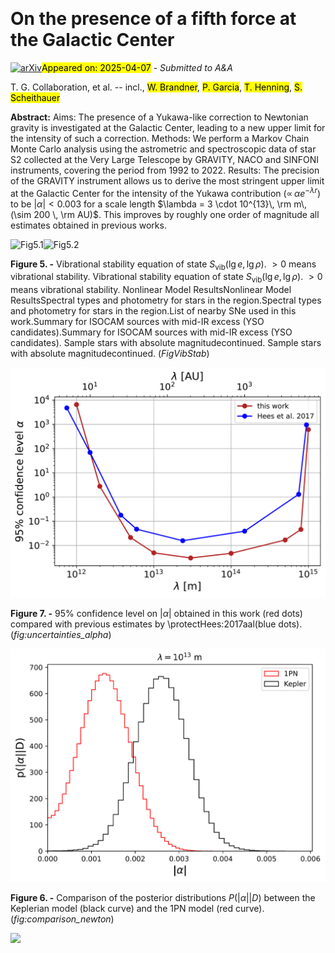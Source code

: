 <div class="macros" style="visibility:hidden;">
$\newcommand{\ensuremath}{}$
$\newcommand{\xspace}{}$
$\newcommand{\object}[1]{\texttt{#1}}$
$\newcommand{\farcs}{{.}''}$
$\newcommand{\farcm}{{.}'}$
$\newcommand{\arcsec}{''}$
$\newcommand{\arcmin}{'}$
$\newcommand{\ion}[2]{#1#2}$
$\newcommand{\textsc}[1]{\textrm{#1}}$
$\newcommand{\hl}[1]{\textrm{#1}}$
$\newcommand{\footnote}[1]{}$
$\newcommand{\La}{\mathcal{L}}$
$\newcommand{\Lb}{\pazocal{L}}$
$\newcommand{\af}[1]{{\textcolor{red}{\sf{[Arianna: #1]}} }}$
$\newcommand{\beq}{\begin{equation}}$
$\newcommand{\eeq}{\end{equation}}$
$\usepackage{calrsfs}$
$\DeclareMathAlphabet{\pazocal}{OMS}{zplm}{m}{n}$
$\newcommand{\La}{\mathcal{L}}$
$\newcommand{\Lb}{\pazocal{L}}$
$\newcommand{\af}[1]{{\textcolor{red}{\sf{[Arianna: #1]}} }}$
$\begin{document}$
$   \title{On the presence of a fifth force at the Galactic Center}$
$\author{$
$    The GRAVITY Collaboration\fnmsep\thanks{$
$    GRAVITY is developed in collaboration by MPE, LESIA of Paris Observatory / CNRS / Sorbonne Université / Univ. Paris Diderot, and IPAG of Université Grenoble Alpes / CNRS, MPIA, Univ. of Cologne, CENTRA - Centro de Astrofisica e Gravitação, and ESO. }$
$    :$
$    K.~Abd El Dayem             \inst{1}            \and$
$    R.~Abuter                   \inst{4}            \and$
$    N.~Aimar                    \inst{10, 7}            \and$
$    P.~Amaro Seoane             \inst{14,2,19}   \and$
$    A.~Amorim                   \inst{8,7}          \and$
$    J.P.~Berger                 \inst{3,4}          \and$
$    H.~Bonnet                   \inst{4}            \and$
$    G.~Bourdarot                \inst{2}            \and$
$    W.~Brandner                 \inst{5}            \and$
$    V.~Cardoso                  \inst{7,16}         \and$
$    Y.~Clénet                   \inst{1}            \and$
$    R.~Davies                   \inst{2}            \and$
$    P.T.~de~Zeeuw               \inst{20}           \and$
$    A.~Drescher                 \inst{2}            \and$
$    A.~Eckart                   \inst{6,13}         \and$
$    F.~Eisenhauer               \inst{2,18}         \and$
$    H.~Feuchtgruber             \inst{2}            \and$
$    G.~Finger                   \inst{2}            \and$
$    N.M.~Förster~Schreiber      \inst{2}            \and$
$    A.~Foschi                   \inst{1, 2}\thanks{Corresponding author: A.~Foschi (arianna.foschi{@}obspm.fr).}          \and$
$    P.~Garcia                   \inst{10,7}         \and$
$    E.~Gendron                  \inst{1}            \and$
$    R.~Genzel                   \inst{2,11}         \and$
$    S.~Gillessen                \inst{2}            \and$
$    M.~Hartl                    \inst{2}            \and$
$    X.~Haubois                  \inst{9}            \and$
$    F.~Haussmann                \inst{2}            \and$
$    T.~Henning                  \inst{5}            \and$
$    S.~Hippler                  \inst{5}            \and$
$    M.~Horrobin                 \inst{6}            \and$
$    L.~Jochum                   \inst{9}            \and$
$    L.~Jocou                    \inst{3}            \and$
$    A.~Kaufer                   \inst{9}            \and$
$    P.~Kervella                 \inst{1}            \and$
$    S.~Lacour                   \inst{1,4}            \and$
$    V.~Lapeyrère                \inst{1}            \and$
$    J.-B.~Le~Bouquin            \inst{3}            \and$
$    P.~Léna                     \inst{1}            \and$
$    D.~Lutz                     \inst{2}            \and$
$    F.~Mang                     \inst{2}            \and$
$    N.~More                     \inst{2}            \and$
$    J.~Osorno                   \inst{1}            \and$
$    T.~Ott                      \inst{2}            \and$
$    T.~Paumard                  \inst{1}            \and$
$    K.~Perraut                  \inst{3}            \and$
$    G.~Perrin                   \inst{1}            \and$
$    S.~Rabien                   \inst{2}            \and$
$    D.~C.~Ribeiro               \inst{2}            \and$
$    M.~Sadun Bordoni            \inst{2}            \and$
$    S.~Scheithauer              \inst{5}            \and$
$    J.~Shangguan                \inst{21}            \and$
$    T.~Shimizu                  \inst{2}            \and$
$    J.~Stadler                  \inst{12,2}         \and$
$    O.~Straub                   \inst{2,17}         \and$
$    C.~Straubmeier              \inst{6}            \and$
$    E.~Sturm                    \inst{2}            \and$
$    L.J.~Tacconi                \inst{2}            \and$
$    I.~Urso                     \inst{1}            \and$
$    F.~Vincent                  \inst{1}            \and$
$    S.D.~von~Fellenberg           \inst{13,2}         \and$
$    E.~Wieprecht                \inst{2}            \and$
$    J.~Woillez                  \inst{4}$
$}$
$    \institute{$
$            LIRA, Observatoire de Paris, Université PSL, CNRS, Sorbonne Université, Université de Paris, 5 place Jules Janssen, 92195 Meudon, France \and$
$  	    Max Planck Institute for Extraterrestrial Physics, Giessenbachstraße 1, 85748 Garching, Germany \and$
$  	    Univ. Grenoble Alpes, CNRS, IPAG, 38000 Grenoble, France \and$
$  	    European Southern Observatory, Karl-Schwarzschild-Straße 2, 85748 Garching, Germany \and$
$  	    Max Planck Institute for Astronomy, Königstuhl 17, 69117 Heidelberg, Germany \and$
$  	    1st Institute of Physics, University of Cologne, Zülpicher Straße 77, 50937 Cologne, Germany \and$
$  	    CENTRA - Centro de Astrofísica e Gravitação, IST, Universidade de Lisboa, 1049-001 Lisboa, Portugal \and$
$  	    Universidade de Lisboa - Faculdade de Ciências, Campo Grande, 1749-016 Lisboa, Portugal \and$
$  	    European Southern Observatory, Casilla 19001, Santiago 19, Chile \and$
$  	    Faculdade de Engenharia, Universidade do Porto, rua Dr. Roberto Frias, 4200-465 Porto, Portugal \and$
$  	    Departments of Physics \& Astronomy, Le Conte Hall, University of California, Berkeley, CA 94720, USA \and$
$  	    Max Planck Institute for Astrophysics, Karl-Schwarzschild-Straße 1, 85748 Garching, Germany \and$
$  	    Max Planck Institute for Radio Astronomy, auf dem Hügel 69, 53121 Bonn, Germany \and$
$  	    Institute of Multidisciplinary Mathematics, Universitat Politècnica de València, València, Spain \and$
$  	    Advanced Concepts Team, ESA, TEC-SF, ESTEC, Keplerlaan 1, 2201 AZ Noordwijk, The Netherlands \and$
$  	    Center of Gravity, Niels Bohr Institute, Blegdamsvej 17, 2100 Copenhagen, Denmark \and$
$  	    ORIGINS Excellence Cluster, Boltzmannstraße 2, 85748 Garching, Germany \and$
$  	    Department of Physics, Technical University of Munich, 85748 Garching, Germany \and$
$  	    Higgs Centre for Theoretical Physics, Edinburgh, UK \and$
$            Leiden University, 2311 EZ Leiden, The Netherlands \and$
$            The Kavli Institute for Astronomy and Astrophysics, Peking University, Beijing 100871, China$
$    }$
$   \date{$
$   }$
$  \abstract$
$    $
$   {The presence of a Yukawa-like correction to Newtonian gravity is investigated at the Galactic Center, leading to a new upper limit for the intensity of such a correction.}$
$   {We perform a Markov Chain Monte Carlo analysis using the astrometric and spectroscopic data of star S2 collected at the Very Large Telescope by GRAVITY, NACO and SINFONI instruments, covering the period from 1992 to 2022.}$
$   {The precision of the GRAVITY instrument allows us to derive the most stringent upper limit at the Galactic Center for the intensity of the Yukawa contribution (\propto   \alpha e^{- \lambda r}) to be |\alpha| < 0.003 for a scale length \lambda = 3 \cdot 10^{13}  \rm m   (\sim 200   \rm  AU). This improves by roughly one order of magnitude all estimates obtained in previous works. }$
$    $
$   \keywords{black holes physics --$
$                Galaxy:centre --$
$                gravitation$
$               }$
$   \maketitle$
$\n\end{document}\end{equation}}$
$\newcommand{\eeq}{\end{equation}}$</div>



<div id="title">

# On the presence of a fifth force at the Galactic Center

</div>
<div id="comments">

[![arXiv](https://img.shields.io/badge/arXiv-2504.02908-b31b1b.svg)](https://arxiv.org/abs/2504.02908)<mark>Appeared on: 2025-04-07</mark> -  _Submitted to A&A_

</div>
<div id="authors">

T. G. Collaboration, et al. -- incl., <mark>W. Brandner</mark>, <mark>P. Garcia</mark>, <mark>T. Henning</mark>, <mark>S. Scheithauer</mark>

</div>
<div id="abstract">

**Abstract:**            Aims: The presence of a Yukawa-like correction to Newtonian gravity is investigated at the Galactic Center, leading to a new upper limit for the intensity of such a correction. Methods: We perform a Markov Chain Monte Carlo analysis using the astrometric and spectroscopic data of star S$2$ collected at the Very Large Telescope by GRAVITY, NACO and SINFONI instruments, covering the period from $1992$ to $2022$. Results: The precision of the GRAVITY instrument allows us to derive the most stringent upper limit at the Galactic Center for the intensity of the Yukawa contribution ($\propto \, \alpha e^{- \lambda r}$) to be $|\alpha| < 0.003$ for a scale length $\lambda = 3 \cdot 10^{13}\, \rm m\, (\sim 200 \, \rm AU)$. This improves by roughly one order of magnitude all estimates obtained in previous works.         

</div>

<div id="div_fig1">

<img src="" alt="Fig5.1" width="50%"/><img src="" alt="Fig5.2" width="50%"/>

**Figure 5. -** Vibrational stability equation of state
               $S_{\mathrm{vib}}(\lg e, \lg \rho)$.
               $>0$ means vibrational stability.
              Vibrational stability equation of state
               $S_{\mathrm{vib}}(\lg e, \lg \rho)$.
               $>0$ means vibrational stability.
              Nonlinear Model ResultsNonlinear Model ResultsSpectral types and photometry for stars in the
  region.Spectral types and photometry for stars in the
  region.List of nearby SNe used in this work.Summary for ISOCAM sources with mid-IR excess
(YSO candidates).Summary for ISOCAM sources with mid-IR excess
(YSO candidates). Sample stars with absolute magnitudecontinued. Sample stars with absolute magnitudecontinued. (*FigVibStab*)

</div>
<div id="div_fig2">

<img src="tmp_2504.02908/./confidence_interval_hees.png" alt="Fig7" width="100%"/>

**Figure 7. -** $95\%$ confidence level on $|\alpha|$ obtained in this work (red dots) compared with previous estimates by \protectHees:2017aal(blue dots). (*fig:uncertainties_alpha*)

</div>
<div id="div_fig3">

<img src="tmp_2504.02908/./comparison_newton.png" alt="Fig6" width="100%"/>

**Figure 6. -** Comparison of the posterior distributions $P(|\alpha||D)$ between the Keplerian model (black curve) and  the $1$PN model (red curve).
 (*fig:comparison_newton*)

</div><div id="qrcode"><img src=https://api.qrserver.com/v1/create-qr-code/?size=100x100&data="https://arxiv.org/abs/2504.02908"></div>